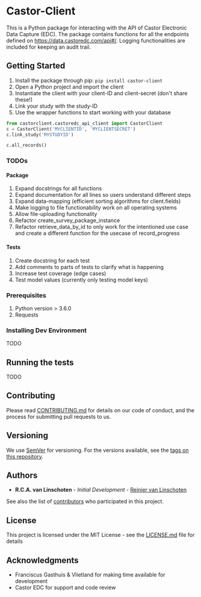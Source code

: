 # Castor-Client

This is a Python package for interacting with the API of Castor Electronic Data Capture (EDC).
The package contains functions for all the endpoints defined on https://data.castoredc.com/api#/.
Logging functionalities are included for keeping an audit trail.

## Getting Started

1. Install the package through pip: `pip install castor-client`
2. Open a Python project and import the client
3. Instantiate the client with your client-ID and client-secret (don't share these!)
4. Link your study with the study-ID
5. Use the wrapper functions to start working with your database

```python
from castorclient.castoredc_api_client import CastorClient
c = CastorClient('MYCLIENTID', 'MYCLIENTSECRET')
c.link_study('MYSTUDYID')

c.all_records()
```

### TODOs

#### Package
1. Expand docstrings for all functions
2. Expand documentation for all lines so users understand different steps
3. Expand data-mapping (efficient sorting algorithms for client.fields)
4. Make logging to file functionability work on all operating systems
5. Allow file-uploading functionality
6. Refactor create_survey_package_instance
7. Refactor retrieve_data_by_id to only work for the intentioned use case and create a different function for the usecase of record_progress

#### Tests
1. Create docstring for each test
2. Add comments to parts of tests to clarify what is happening
3. Increase test coverage (edge cases)
4. Test model values (currently only testing model keys)

### Prerequisites

1. Python version > 3.6.0
2. Requests

### Installing Dev Environment

TODO

## Running the tests

TODO

## Contributing

Please read [CONTRIBUTING.md](https://gist.github.com/PurpleBooth/b24679402957c63ec426) for details on our code of conduct, and the process for submitting pull requests to us.

## Versioning

We use [SemVer](http://semver.org/) for versioning. For the versions available, see the [tags on this repository](https://github.com/your/project/tags). 

## Authors

* **R.C.A. van Linschoten** - *Initial Development* - [Reinier van Linschoten](https://github.com/reiniervlinschoten)

See also the list of [contributors](https://github.com/your/project/contributors) who participated in this project.

## License

This project is licensed under the MIT License - see the [LICENSE.md](LICENSE.md) file for details

## Acknowledgments

* Franciscus Gasthuis & Vlietland for making time available for development  
* Castor EDC for support and code review



